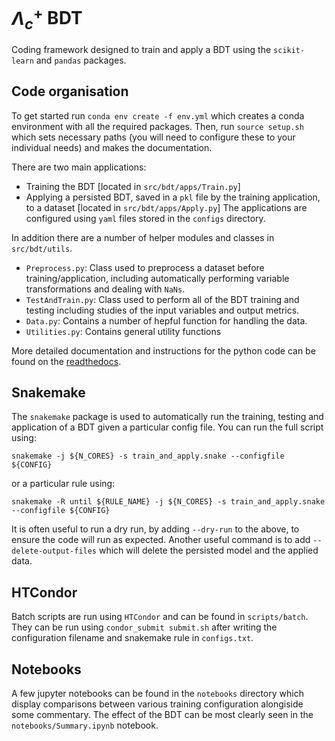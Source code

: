 # $\Lambda_c^+$ BDT
Coding framework designed to train and apply a BDT using the `scikit-learn` and `pandas` packages.

## Code organisation
To get started run ```conda env create -f env.yml``` which creates a conda environment with all the required packages.
Then, run ```source setup.sh``` which sets necessary paths (you will need to configure these to 
your individual needs) and makes the documentation.

There are two main applications:
  * Training the BDT [located in ```src/bdt/apps/Train.py```]
  * Applying a persisted BDT, saved in a `pkl` file by the training application, to a dataset [located in ```src/bdt/apps/Apply.py```]
The applications are configured using `yaml` files stored in the `configs` directory.

In addition there are a number of helper modules and classes in ```src/bdt/utils```.
  * ```Preprocess.py```: Class used to preprocess a dataset before training/application, including 
                         automatically performing variable transformations and dealing with `NaNs`.
  * ```TestAndTrain.py```: Class used to perform all of the BDT training and testing including studies of
                           the input variables and output metrics.
  * ```Data.py```: Contains a number of hepful function for handling the data.
  * ```Utilities.py```: Contains general utility functions

More detailed documentation and instructions for the python code can be found on the [readthedocs](XXX).

## Snakemake
The `snakemake` package is used to automatically run the training, testing and application
of a BDT given a particular config file. You can run the full script using:
```
snakemake -j ${N_CORES} -s train_and_apply.snake --configfile ${CONFIG}
```
or a particular rule using:
```
snakemake -R until ${RULE_NAME} -j ${N_CORES} -s train_and_apply.snake --configfile ${CONFIG}
```

It is often useful to run a dry run, by adding ```--dry-run``` to the above, to ensure the code will run as expected.
Another useful command is to add ```--delete-output-files``` which will delete the persisted model and
the applied data.

## HTCondor
Batch scripts are run using ```HTCondor``` and can be found in `scripts/batch`. They can be run using ```condor_submit submit.sh```
after writing the configuration filename and snakemake rule in `configs.txt`.

## Notebooks
A few jupyter notebooks can be found in the `notebooks` directory which display comparisons between
various training configuration alongiside some commentary. The effect of the BDT can be most
clearly seen in the ```notebooks/Summary.ipynb``` notebook.


